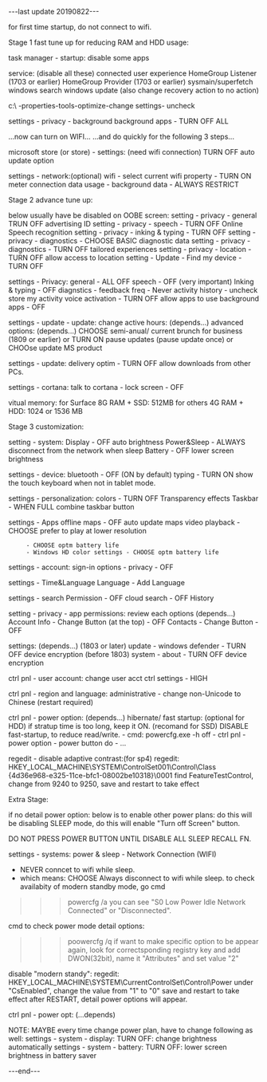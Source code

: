
---last update 20190822---

for first time startup, do not connect to wifi.

Stage 1
fast tune up for reducing RAM and HDD usage:

task manager - startup:
  disable some apps

service: (disable all these)
  connected user experience
  HomeGroup Listener (1703 or earlier) 
  HomeGroup Provider (1703 or earlier)
  sysmain/superfetch
  windows search
  windows update (also change recovery action to no action)

c:\ 
  -properties-tools-optimize-change settings- uncheck

settings - privacy - background
  background apps - TURN OFF ALL

...now can turn on WIFI...
...and do quickly for the following 3 steps...

microsoft store (or store) - settings: (need wifi connection)
  TURN OFF auto update option

settings - network:(optional)
  wifi - select current wifi property - TURN ON meter connection
  data usage - background data - ALWAYS RESTRICT



Stage 2
advance tune up:

below usually have be disabled on OOBE screen:
 setting - privacy - general TRUN OFF advertising ID
 setting - privacy - speech - TURN OFF Online Speech recognition 
 setting - privacy - inking & typing - TURN OFF 
 setting - privacy - diagnostics - CHOOSE BASIC diagnostic data
 setting - privacy - diagnostics - TURN OFF tailored experiences
 setting - privacy - location - TURN OFF allow access to location
 setting - Update - Find my device - TURN OFF


settings - Privacy:
  general - ALL OFF
  speech - OFF (very important)
  Inking & typing - OFF
  diagnstics - feedback freq - Never
  activity history - uncheck store my activity
  voice activation - TURN OFF allow apps to use 
  background apps - OFF
  
settings - update - update:
  change active hours:
	(depends...)
  advanced options: 
	(depends...)
	CHOOSE semi-anual/ current brunch for business (1809 or earlier)
	or TURN ON pause updates (pause update once)
	or CHOOse update MS product

settings - update:
  delivery optim - TURN OFF allow downloads from other PCs.

settings - cortana:
  talk to cortana - lock screen - OFF

vitual memory:
  for Surface 8G RAM + SSD: 512MB
  for others 4G RAM + HDD: 1024 or 1536 MB



Stage 3
customization:

setting - system:
  Display 	- OFF auto brightness
  Power&Sleep 	- ALWAYS disconnect from the network when sleep
  Battery 	- OFF lower screen brightness 

settings - device:
  bluetooth 	- OFF (ON by default)
  typing 	- TURN ON show the touch keyboard when not in tablet mode.

settings - personalization:
  colors - TURN OFF Transparency effects
  Taskbar - WHEN FULL combine taskbar button

settings - Apps
  offline maps - OFF auto update maps
  video playback - CHOOSE prefer to play at lower resolution

  		 - CHOOSE optm battery life
  		 - Windows HD color settings - CHOOSE optm battery life
  
settings - account:
  sign-in options - privacy - OFF

settings - Time&Language
  Language - Add Language

settings - search
  Permission - OFF cloud search
             - OFF History

setting - privacy - app permissions:
  review each options (depends...)  
  Account Info - Change Button (at the top) - OFF
  Contacts - Change Button - OFF

settings: (depends...)
  (1803 or later)
  update - windows defender - TURN OFF device encryption
  (before 1803)
  system - about - TURN OFF device encryption
  

ctrl pnl - user account:
  change user acct ctrl settings - HIGH

ctrl pnl - region and language: 
  administrative - change non-Unicode to Chinese
  (restart required)

ctrl pnl - power option: (depends...)
  hibernate/ fast startup: 
  (optional for HDD)
    if stratup time is too long, keep it ON.
  (recomand for SSD)
    DISABLE fast-startup, to reduce read/write.
      - cmd: powercfg.exe -h off
      - ctrl pnl - power option - power button do - ...

regedit - disable adaptive contrast:(for sp4)
  regedit:
    HKEY_LOCAL_MACHINE\SYSTEM\ControlSet001\Control\Class\
    {4d36e968-e325-11ce-bfc1-08002be10318}\0001
  find FeatureTestControl, change from 9240 to 9250,
  save and restart to take effect



Extra Stage:

if no detail power option:
  below is to enable other power plans:
  do this will be disabling SLEEP mode, 
  do this will enable "Turn off Screen" button.

DO NOT
PRESS POWER BUTTON
UNTIL DISABLE
ALL SLEEP RECALL FN.

settings - systems:
  power & sleep - Network Connection (WIFI) 
  - NEVER conncet to wifi while sleep.
  - which means: CHOOSE Always disconnect to wifi while sleep.
  to check availabity of modern standby mode, go cmd
  >>> powercfg /a
  you can see "S0 Low Power Idle Network Connected" or "Disconnected".

cmd to check power mode detail options:
  >>> poowercfg /q
if want to make specific option to be appear again, look for correctsponding
registry key and add DWON(32bit), name it "Attributes" and set value "2"

disable "modern standy":
regedit:
  HKEY_LOCAL_MACHINE\SYSTEM\CurrentControlSet\Control\Power
  under "CsEnabled", change the value from "1" to "0"
  save and restart to take effect
  after RESTART, detail power options will appear. 

ctrl pnl - power opt:
  (...depends)

NOTE: MAYBE every time change power plan, have to change following as well:
settings - system - display: 
  TURN OFF: change brightness automatically
settings - system - battery:
  TURN OFF: lower screen brightness in battery saver

---end---
